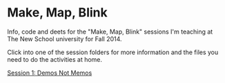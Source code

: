 Make, Map, Blink
==============

Info, code and deets for the "Make, Map, Blink" sessions I'm teaching at The New School university for Fall 2014.

Click into one of the session folders for more information and the files you need to do the activities at home.

[Session 1: Demos Not Memos](https://github.com/jkeefe/make-map-blink/tree/master/session-01)


